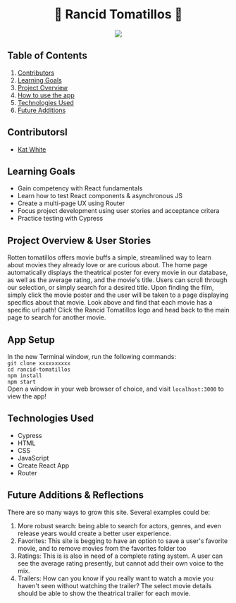 <h1 align="center"> 🎥 Rancid Tomatillos 🎥 </h1>

<p align="center"><img src=https://media.giphy.com/media/wXLXChPKbYZv7OOZy5/giphy.gif ></p>

## Table of Contents

<!-- ### [View Rancid Tomatills Here](https://k-atwhite.github.io/rancid-tomatillos/)
 -->

1. [Contributors](https://github.com/k-atwhite/rancid-tomatillos#contributors)
2. [Learning Goals](https://github.com/k-atwhite/rancid-tomatillos#learning-goals)
3. [Project Overview](https://github.com/k-atwhite/rancid-tomatillos#project-overview--user-stories)
4. [How to use the app](https://github.com/k-atwhite/rancid-tomatillos#app-setup)
5. [Technologies Used](https://github.com/k-atwhite/rancid-tomatillos#technologies-used)
6. [Future Additions](https://github.com/k-atwhite/rancid-tomatillos#future-additions--reflections)

## Contributorsl

- [Kat White](https://github.com/k-atwhite)

## Learning Goals

- Gain competency with React fundamentals
- Learn how to test React components & asynchronous JS
- Create a multi-page UX using Router
- Focus project development using user stories and acceptance critera
- Practice testing with Cypress

## Project Overview & User Stories

Rotten tomatillos offers movie buffs a simple, streamlined way to learn about movies they already love or are curious about. The home page automatically displays the theatrical poster for every movie in our database, as well as the average rating, and the movie's title. Users can scroll through our selection, or simply search for a desired title. Upon finding the film, simply click the movie poster and the user will be taken to a page displaying specifics about that movie. Look above and find that each movie has a specific url path! Click the Rancid Tomatillos logo and head back to the main page to search for another movie.

## App Setup

In the new Terminal window, run the following commands:  
`git clone xxxxxxxxxx`  
`cd rancid-tomatillos`  
`npm install`  
`npm start`  
Open a window in your web browser of choice, and visit `localhost:3000` to view the app!

## Technologies Used

- Cypress
- HTML
- CSS
- JavaScript
- Create React App
- Router

## Future Additions & Reflections

There are so many ways to grow this site. Several examples could be:

1. More robust search: being able to search for actors, genres, and even release years would create a better user experience.
2. Favorites: This site is begging to have an option to save a user's favorite movie, and to remove movies from the favorites folder too
3. Ratings: This is is also in need of a complete rating system. A user can see the average rating presently, but cannot add their own voice to the mix.
4. Trailers: How can you know if you really want to watch a movie you haven't seen without watching the trailer? The select movie details should be able to show the theatrical trailer for each movie.

